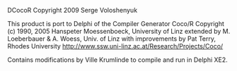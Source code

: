 DCocoR
Copyright 2009 Serge Voloshenyuk

This product is port to Delphi of
the Compiler Generator Coco/R
Copyright (c) 1990, 2005 Hanspeter Moessenboeck, University of Linz
extended by M. Loeberbauer & A. Woess, Univ. of Linz
with improvements by Pat Terry, Rhodes University
http://www.ssw.uni-linz.ac.at/Research/Projects/Coco/

Contains modifications by Ville Krumlinde to compile and run in Delphi XE2.